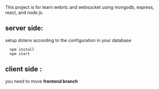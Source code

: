 This project is for learn webrtc and websocket using mongodb, express, react, and node js.

## server side:

 
setup dotenv according to the configuration in your database
		
      npm install
      npm start   

## client side :

you need to move **frontend branch**
